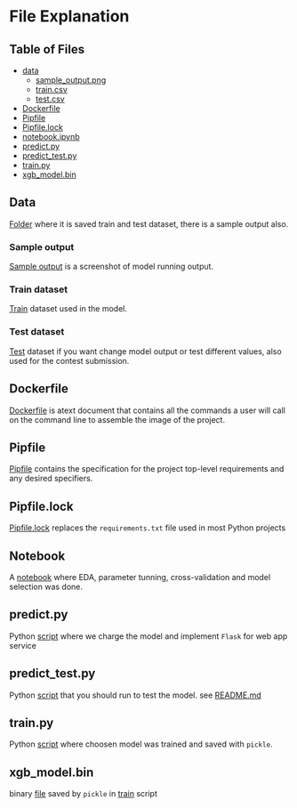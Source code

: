 # File Explanation

## Table of Files
 - [data](#data)
    - [sample_output.png](#sample_output)
    - [train.csv](#train.csv)
    - [test.csv](#test.csv)
 - [Dockerfile](#dockerfile)
 - [Pipfile](#pipfile)
 - [Pipfile.lock](#pipfile.lock)
 - [notebook.ipynb](#notebook)
 - [predict.py](#predict)
 - [predict_test.py](#predict_test)
 - [train.py](#train)
 - [xgb_model.bin](#xgb_model)

## Data
[Folder](/data) where it is saved train and test dataset, there is a sample output also.
### Sample output
[Sample output](/sample_output.png) is a screenshot of model running output.
### Train dataset
[Train](/train.csv) dataset used in the model.
### Test dataset
[Test](/test.csv) dataset if you want change model output or test different values, also used for the contest submission.

## Dockerfile
[Dockerfile](/Dockerfile) is atext document that contains all the commands a user will call on the command line to assemble the image of the project.

## Pipfile
[Pipfile](/Pipfile) contains the specification for the project top-level requirements and any desired specifiers.

## Pipfile.lock
[Pipfile.lock](/Pipfile.lock) replaces the ```requirements.txt``` file used in most Python projects

## Notebook
A [notebook](/notebook.ipynb) where EDA, parameter tunning, cross-validation and model selection was done.

## predict.py
Python [script](/predict.py) where we charge the model and implement ```Flask``` for web app service

## predict_test.py
Python [script](/predict_test.py) that you should run to test the model. see [README.md](/README.md/Usage)

## train.py
Python [script](/train.py) where choosen model was trained and saved with ```pickle```.

## xgb_model.bin
binary [file](/xgb.bin) saved by ```pickle``` in [train](/train.py) script
